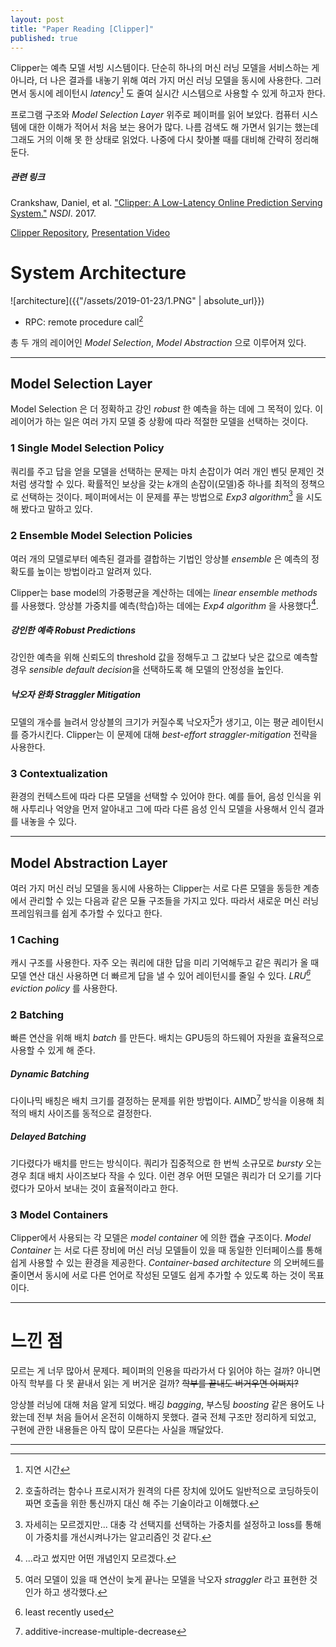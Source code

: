 ```yaml
---
layout: post
title: "Paper Reading [Clipper]"
published: true
---
```


Clipper는 예측 모델 서빙 시스템이다. 단순히 하나의 머신 러닝 모델을 서비스하는 게 아니라, 더 나은 결과를 내놓기 위해 여러 가지 머신 러닝 모델을 동시에 사용한다. 그러면서 동시에 레이턴시 *latency*[^1] 도 줄여 실시간 시스템으로 사용할 수 있게 하고자 한다.

[^1]: 지연 시간

프로그램 구조와 *Model Selection Layer* 위주로 페이퍼를 읽어 보았다. 컴퓨터 시스템에 대한 이해가 적어서 처음 보는 용어가 많다. 나름 검색도 해 가면서 읽기는 했는데 그래도 거의 이해 못 한 상태로 읽었다. 나중에 다시 찾아볼 때를 대비해 간략히 정리해둔다.

##### 관련 링크

Crankshaw, Daniel, et al. ["Clipper: A Low-Latency Online Prediction Serving System."](https://www.usenix.org/system/files/conference/nsdi17/nsdi17-crankshaw.pdf) *NSDI*. 2017.

[Clipper Repository](https://github.com/ucbrise/clipper), [Presentation Video](https://www.usenix.org/conference/nsdi17/technical-sessions/presentation/crankshaw)

# System Architecture

![architecture]({{"/assets/2019-01-23/1.PNG" | absolute_url}})

* RPC: remote procedure call[^2]

총 두 개의 레이어인 *Model Selection*, *Model Abstraction* 으로 이루어져 있다.

[^2]: 호출하려는 함수나 프로시저가 원격의 다른 장치에 있어도 일반적으로 코딩하듯이 짜면 호출을 위한 통신까지 대신 해 주는 기술이라고 이해했다.

---

## Model Selection Layer

Model Selection 은 더 정확하고 강인 *robust* 한 예측을 하는 데에 그 목적이 있다. 이 레이어가 하는 일은 여러 가지 모델 중 상황에 따라 적절한 모델을 선택하는 것이다.

### 1 Single Model Selection Policy

쿼리를 주고 답을 얻을 모델을 선택하는 문제는 마치 손잡이가 여러 개인 벤딧 문제인 것처럼 생각할 수 있다. 확률적인 보상을 갖는 *k*개의 손잡이(모델)중 하나를 최적의 정책으로 선택하는 것이다. 페이퍼에서는 이 문제를 푸는 방법으로 *Exp3 algorithm*[^3] 을 시도해 봤다고 말하고 있다.

[^3]: 자세히는 모르겠지만... 대충 각 선택지를 선택하는 가중치를 설정하고 loss를 통해 이 가중치를 개선시켜나가는 알고리즘인 것 같다.

### 2 Ensemble Model Selection Policies

여러 개의 모델로부터 예측된 결과를 결합하는 기법인 앙상블 *ensemble* 은 예측의 정확도를 높이는 방법이라고 알려져 있다.

Clipper는 base model의 가중평균을 계산하는 데에는 *linear ensemble methods* 를 사용했다. 앙상블 가중치를 예측(학습)하는 데에는 *Exp4 algorithm* 을 사용했다[^4].

[^4]: ...라고 썼지만 어떤 개념인지 모르겠다.

##### 강인한 예측 *Robust Predictions*

강인한 예측을 위해 신뢰도의 threshold 값을 정해두고 그 값보다 낮은 값으로 예측할 경우 *sensible default decision*을 선택하도록 해 모델의 안정성을 높인다.

##### 낙오자 완화 *Straggler Mitigation*
모델의 개수를 늘려서 앙상블의 크기가 커질수록 낙오자[^5]가 생기고, 이는 평균 레이턴시를 증가시킨다. Clipper는 이 문제에 대해 *best-effort straggler-mitigation* 전략을 사용한다.

[^5]: 여러 모델이 있을 때 연산이 늦게 끝나는 모델을 낙오자 *straggler* 라고 표현한 것인가 하고 생각했다.

### 3 Contextualization

환경의 컨텍스트에 따라 다른 모델을 선택할 수 있어야 한다. 예를 들어, 음성 인식을 위해 사투리나 억양을 먼저 알아내고 그에 따라 다른 음성 인식 모델을 사용해서 인식 결과를 내놓을 수 있다.

---

## Model Abstraction Layer

여러 가지 머신 러닝 모델을 동시에 사용하는 Clipper는 서로 다른 모델을 동등한 계층에서 관리할 수 있는 다음과 같은 모듈 구조들을 가지고 있다. 따라서 새로운 머신 러닝 프레임워크를 쉽게 추가할 수 있다고 한다.

### 1 Caching

캐시 구조를 사용한다. 자주 오는 쿼리에 대한 답을 미리 기억해두고 같은 쿼리가 올 때 모델 연산 대신 사용하면 더 빠르게 답을 낼 수 있어 레이턴시를 줄일 수 있다. *LRU[^6] eviction policy* 를 사용한다.

[^6]: least recently used

### 2 Batching

빠른 연산을 위해 배치 *batch* 를 만든다. 배치는 GPU등의 하드웨어 자원을 효율적으로 사용할 수 있게 해 준다.

##### Dynamic Batching

다이나믹 배칭은 배치 크기를 결정하는 문제를 위한 방법이다. AIMD[^8] 방식을 이용해 최적의 배치 사이즈를 동적으로 결정한다.

##### Delayed Batching

기다렸다가 배치를 만드는 방식이다. 쿼리가 집중적으로 한 번씩 소규모로 *bursty* 오는 경우 최대 배치 사이즈보다 작을 수 있다. 이런 경우 어떤 모델은 쿼리가 더 오기를 기다렸다가 모아서 보내는 것이 효율적이라고 한다.

[^8]: additive-increase-multiple-decrease

### 3 Model Containers

Clipper에서 사용되는 각 모델은 *model container* 에 의한 캡슐 구조이다. *Model Container* 는 서로 다른 장비에 머신 러닝 모델들이 있을 때 동일한 인터페이스를 통해 쉽게 사용할 수 있는 환경을 제공한다. *Container-based architecture* 의 오버헤드를 줄이면서 동시에 서로 다른 언어로 작성된 모델도 쉽게 추가할 수 있도록 하는 것이 목표이다.



---

# 느낀 점

모르는 게 너무 많아서 문제다. 페이퍼의 인용을 따라가서 다 읽어야 하는 걸까? 아니면 아직 학부를 다 못 끝내서 읽는 게 버거운 걸까? ~~학부를 끝내도 버거우면 어쩌지?~~

앙상블 러닝에 대해 처음 알게 되었다. 배깅 *bagging*, 부스팅 *boosting* 같은 용어도 나왔는데 전부 처음 들어서 온전히 이해하지 못했다. 결국 전체 구조만 정리하게 되었고, 구현에 관한 내용들은 아직 많이 모른다는 사실을 깨달았다.

---


